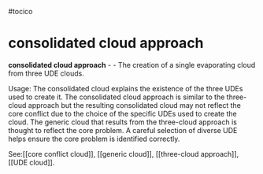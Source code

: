 #tocico

# consolidated cloud approach

<b>consolidated cloud approach</b> -  - The creation of a single evaporating cloud from three UDE clouds. 


Usage: The consolidated cloud explains the existence of the three UDEs used to create it.  The consolidated cloud approach is similar to the three-cloud approach but the resulting consolidated cloud may not reflect the core conflict due to the choice of the specific UDEs used to create the cloud.  The generic cloud that results from the three-cloud approach is thought to reflect the core problem.  A careful selection of diverse UDE helps ensure the core problem is identified correctly.




See:[[core conflict cloud]], [[generic cloud]], [[three-cloud approach]], [[UDE cloud]].

